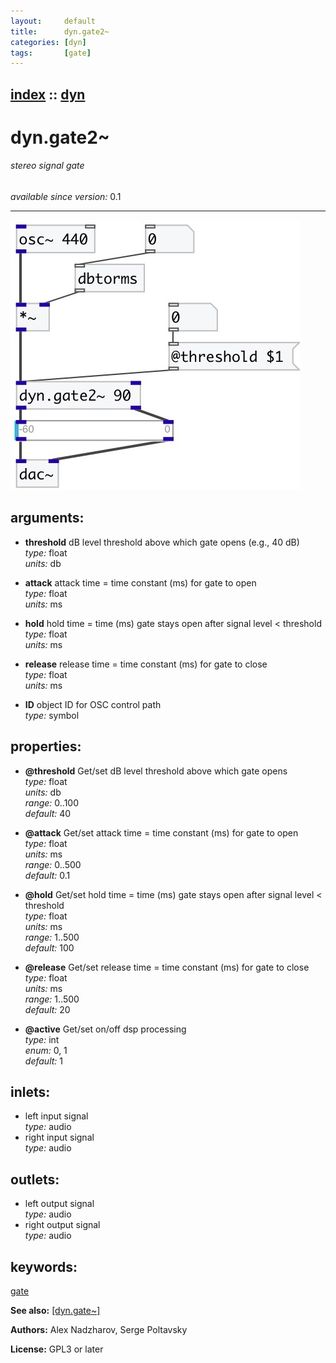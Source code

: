 ```yaml
---
layout:     default
title:      dyn.gate2~
categories: [dyn]
tags:       [gate]
---
```

[index](index.html) :: [dyn](category_dyn.html)
---

# dyn.gate2~

###### stereo signal gate

*available since version:* 0.1

---




[![example](../examples/img/dyn.gate2~.jpg)](../examples/pd/dyn.gate2~.pd)



## arguments:

* **threshold**
dB level threshold above which gate opens (e.g., 40 dB)<br>
_type:_ float<br>
_units:_ db<br>

* **attack**
attack time = time constant (ms) for gate to open<br>
_type:_ float<br>
_units:_ ms<br>

* **hold**
hold time = time (ms) gate stays open after signal level &lt; threshold<br>
_type:_ float<br>
_units:_ ms<br>

* **release**
release time = time constant (ms) for gate to close<br>
_type:_ float<br>
_units:_ ms<br>

* **ID**
object ID for OSC control path<br>
_type:_ symbol<br>





## properties:

* **@threshold** 
Get/set dB level threshold above which gate opens<br>
_type:_ float<br>
_units:_ db<br>
_range:_ 0..100<br>
_default:_ 40<br>

* **@attack** 
Get/set attack time = time constant (ms) for gate to open<br>
_type:_ float<br>
_units:_ ms<br>
_range:_ 0..500<br>
_default:_ 0.1<br>

* **@hold** 
Get/set hold time = time (ms) gate stays open after signal level &lt; threshold<br>
_type:_ float<br>
_units:_ ms<br>
_range:_ 1..500<br>
_default:_ 100<br>

* **@release** 
Get/set release time = time constant (ms) for gate to close<br>
_type:_ float<br>
_units:_ ms<br>
_range:_ 1..500<br>
_default:_ 20<br>

* **@active** 
Get/set on/off dsp processing<br>
_type:_ int<br>
_enum:_ 0, 1<br>
_default:_ 1<br>



## inlets:

* left input signal<br>
_type:_ audio
* right input signal<br>
_type:_ audio



## outlets:

* left output signal<br>
_type:_ audio
* right output signal<br>
_type:_ audio



## keywords:

[gate](keywords/gate.html)



**See also:**
[\[dyn.gate~\]](dyn.gate~.html)




**Authors:** Alex Nadzharov, Serge Poltavsky




**License:** GPL3 or later





